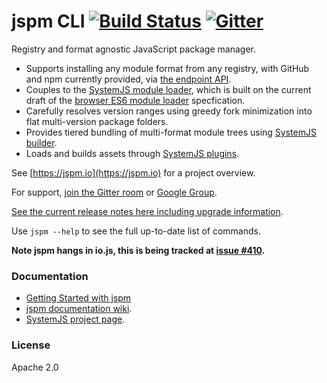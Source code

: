 jspm CLI [![Build Status][travis-image]][travis-url] [![Gitter](https://badges.gitter.im/Join%20Chat.svg)](https://gitter.im/jspm/jspm?utm_source=badge&utm_medium=badge&utm_campaign=pr-badge&utm_content=badge)
===

Registry and format agnostic JavaScript package manager.

* Supports installing any module format from any registry, with GitHub and npm currently provided, via [the endpoint API](https://github.com/jspm/jspm-cli/wiki/Endpoint-API).
* Couples to the [SystemJS module loader](https://github.com/systemjs/systemjs), which is built on the current draft of the [browser ES6 module loader](https://github.com/ModuleLoader/es6-module-loader) specfication.
* Carefully resolves version ranges using greedy fork minimization into flat multi-version package folders.
* Provides tiered bundling of multi-format module trees using [SystemJS builder](https://github.com/systemjs/builder).
* Loads and builds assets through [SystemJS plugins](https://github.com/systemjs/systemjs#plugins).

See [https://jspm.io](https://jspm.io) for a project overview.

For support, [join the Gitter room](https://gitter.im/jspm/jspm) or [Google Group](http://groups.google.com/group/jspm-io).

[See the current release notes here including upgrade information](https://github.com/jspm/jspm-cli/releases).

Use `jspm --help` to see the full up-to-date list of commands.

**Note jspm hangs in io.js, this is being tracked at [issue #410](https://github.com/jspm/jspm-cli/issues/410).**

### Documentation

* [Getting Started with jspm](https://github.com/jspm/jspm-cli/wiki/Getting-Started)
* [jspm documentation wiki](https://github.com/jspm/jspm-cli/wiki).
* [SystemJS project page](https://github.com/systemjs/systemjs).

### License

Apache 2.0

[travis-url]: https://travis-ci.org/jspm/jspm-cli
[travis-image]: https://travis-ci.org/jspm/jspm-cli.svg?branch=master
